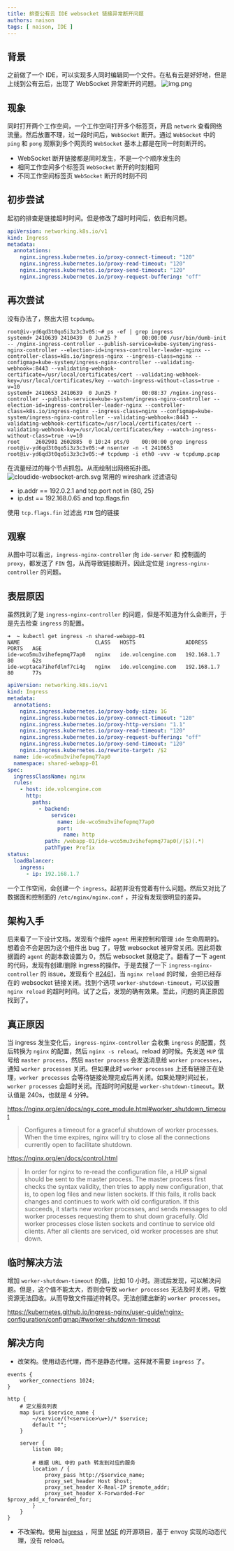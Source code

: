 ```yaml
---
title: 排查公有云 IDE websocket 链接异常断开问题
authors: naison
tags: [ naison, IDE ]
---
```


## 背景

之前做了一个 IDE，可以实现多人同时编辑同一个文件。在私有云是好好地，但是上线到公有云后，出现了 WebSocket
异常断开的问题。
![img.png](img/disconnect.png)

## 现象

同时打开两个工作空间，一个工作空间打开多个标签页，开启 `network` 查看网络流量。然后放置不理，过一段时间后，`WebSocket`
断开。通过 `WebSocket` 中的 `ping` 和 `pong` 观察到多个网页的 `WebSocket` 基本上都是在同一时刻断开的。

- WebSocket 断开链接都是同时发生，不是一个个顺序发生的
- 相同工作空间多个标签页 `WebSocket` 断开的时刻相同
- 不同工作空间标签页 `WebSocket` 断开的时刻不同

## 初步尝试

起初的排查是链接超时时间。但是修改了超时时间后，依旧有问题。

```yaml
apiVersion: networking.k8s.io/v1
kind: Ingress
metadata:
  annotations:
    nginx.ingress.kubernetes.io/proxy-connect-timeout: "120"
    nginx.ingress.kubernetes.io/proxy-read-timeout: "120"
    nginx.ingress.kubernetes.io/proxy-send-timeout: "120"
    nginx.ingress.kubernetes.io/proxy-request-buffering: "off"
```

## 再次尝试

没有办法了，祭出大招 `tcpdump`。

```shell
root@iv-yd6qd3t0qo5i3z3c3v05:~# ps -ef | grep ingress
systemd+ 2410639 2410439  0 Jun25 ?        00:00:00 /usr/bin/dumb-init -- /nginx-ingress-controller --publish-service=kube-system/ingress-nginx-controller --election-id=ingress-controller-leader-nginx --controller-class=k8s.io/ingress-nginx --ingress-class=nginx --configmap=kube-system/ingress-nginx-controller --validating-webhook=:8443 --validating-webhook-certificate=/usr/local/certificates/cert --validating-webhook-key=/usr/local/certificates/key --watch-ingress-without-class=true -v=10
systemd+ 2410653 2410639  0 Jun25 ?        00:08:37 /nginx-ingress-controller --publish-service=kube-system/ingress-nginx-controller --election-id=ingress-controller-leader-nginx --controller-class=k8s.io/ingress-nginx --ingress-class=nginx --configmap=kube-system/ingress-nginx-controller --validating-webhook=:8443 --validating-webhook-certificate=/usr/local/certificates/cert --validating-webhook-key=/usr/local/certificates/key --watch-ingress-without-class=true -v=10
root     2602901 2602885  0 10:24 pts/0    00:00:00 grep ingress
root@iv-yd6qd3t0qo5i3z3c3v05:~# nsenter -n -t 2410653
root@iv-yd6qd3t0qo5i3z3c3v05:~# tcpdump -i eth0 -vvv -w tcpdump.pcap
```

在流量经过的每个节点抓包。从而绘制出网络拓扑图。
![cloudide-websocket-arch.svg](img/cloudide-websocket-arch.svg)
常用的 wireshark 过滤语句

- ip.addr == 192.0.2.1 and tcp.port not in {80, 25}
- ip.dst == 192.168.0.65 and tcp.flags.fin

使用 `tcp.flags.fin` 过滤出 `FIN` 包的链接

## 观察

从图中可以看出，`ingress-nginx-controller` 向 `ide-server` 和 控制面的 `proxy`，都发送了 `FIN`
包，从而导致链接断开。因此定位是 `ingress-nginx-controller` 的问题。

## 表层原因

虽然找到了是 `ingress-nginx-controller` 的问题，但是不知道为什么会断开，于是先去检查 `ingress` 的配置。

```shell
➜  ~ kubectl get ingress -n shared-webapp-01
NAME                        CLASS   HOSTS                ADDRESS       PORTS   AGE
ide-wco5mu3vihefepmq77ap0   nginx   ide.volcengine.com   192.168.1.7   80      62s
ide-wcptaca7ihefdlmf7ci4g   nginx   ide.volcengine.com   192.168.1.7   80      77s
```

```yaml
apiVersion: networking.k8s.io/v1
kind: Ingress
metadata:
  annotations:
    nginx.ingress.kubernetes.io/proxy-body-size: 1G
    nginx.ingress.kubernetes.io/proxy-connect-timeout: "120"
    nginx.ingress.kubernetes.io/proxy-http-version: "1.1"
    nginx.ingress.kubernetes.io/proxy-read-timeout: "120"
    nginx.ingress.kubernetes.io/proxy-request-buffering: "off"
    nginx.ingress.kubernetes.io/proxy-send-timeout: "120"
    nginx.ingress.kubernetes.io/rewrite-target: /$2
  name: ide-wco5mu3vihefepmq77ap0
  namespace: shared-webapp-01
spec:
  ingressClassName: nginx
  rules:
    - host: ide.volcengine.com
      http:
        paths:
          - backend:
              service:
                name: ide-wco5mu3vihefepmq77ap0
                port:
                  name: http
            path: /webapp-01/ide-wco5mu3vihefepmq77ap0(/|$)(.*)
            pathType: Prefix
status:
  loadBalancer:
    ingress:
      - ip: 192.168.1.7
```

一个工作空间，会创建一个 `ingress`。起初并没有觉着有什么问题。然后又对比了数据面和控制面的 `/etc/nginx/nginx.conf`
，并没有发现很明显的差异。

## 架构入手

后来看了一下设计文档，发现有个组件 `agent` 用来控制和管理 `ide` 生命周期的。想着会不会是因为这个组件出
bug 了，导致 websocket 被异常关闭。因此将数据面的 `agent` 的副本数设置为 0，然后 websocket 就稳定了。翻看了一下 agent
的代码，发现有创建/删除 ingress的操作。于是去搜了一下 `ingress-nginx-controller` 的
issue，发现有个 [#2461](https://github.com/kubernetes/ingress-nginx/issues/2461)，当 `nginx reload` 的时候，会把已经存在的
websocket 链接关闭。找到个选项 `worker-shutdown-timeout`，可以设置 `nginx reload` 的超时时间。试了之后，发现的确有效果。至此，问题的真正原因找到了。

## 真正原因

当 ingress 发生变化后，`ingress-nginx-controller` 会收集 `ingress` 的配置，然后转换为 `nginx`
的配置，然后 `nginx -s reload`。reload 的时候。先发送 `HUP` 信号给 `master process`，然后 `master process`
会发送消息给 `worker processes`，通知 `worker processes` 关闭。但如果此时 `worker processes`
上还有链接正在处理，`worker processes` 会等待链接处理完成后再关闭。如果处理时间过长，`worker processes`
会超时关闭。而超时时间就是 `worker-shutdown-timeout`。默认值是 240s，也就是 4 分钟。

https://nginx.org/en/docs/ngx_core_module.html#worker_shutdown_timeout
> Configures a timeout for a graceful shutdown of worker processes. When the time expires, nginx will try to close all
> the connections currently open to facilitate shutdown.

https://nginx.org/en/docs/control.html
> In order for nginx to re-read the configuration file, a HUP signal should be sent to the master process. The master
> process first checks the syntax validity, then tries to apply new configuration, that is, to open log files and new
> listen sockets. If this fails, it rolls back changes and continues to work with old configuration. If this succeeds,
> it
> starts new worker processes, and sends messages to old worker processes requesting them to shut down gracefully. Old
> worker processes close listen sockets and continue to service old clients. After all clients are serviced, old worker
> processes are shut down.

## 临时解决方法

增加 `worker-shutdown-timeout` 的值，比如 10
小时。测试后发现，可以解决问题。但是，这个值不能太大，否则会导致 `worker processes`
无法及时关闭，导致资源无法回收。从而导致文件描述符耗尽。无法创建出新的 `worker processes`。

https://kubernetes.github.io/ingress-nginx/user-guide/nginx-configuration/configmap/#worker-shutdown-timeout

## 解决方向

- 改架构。使用动态代理，而不是静态代理。这样就不需要 `ingress` 了。

```HOCON
events {
    worker_connections 1024;
}

http {
    # 定义服务列表
    map $uri $service_name {
        ~/service/(?<service>\w+)/* $service;
        default "";
    }

    server {
        listen 80;

        # 根据 URL 中的 path 转发到对应的服务
        location / {
            proxy_pass http://$service_name;
            proxy_set_header Host $host;
            proxy_set_header X-Real-IP $remote_addr;
            proxy_set_header X-Forwarded-For $proxy_add_x_forwarded_for;
        }
    }
}
```

- 不改架构。使用 [higress](https://github.com/alibaba/higress)
  ，阿里 [MSE](https://www.alibabacloud.com/help/en/mse/user-guide/overview-of-mse-ingress-gateways) 的开源项目，基于
  envoy 实现的动态代理，没有 reload。